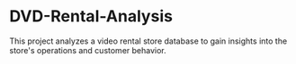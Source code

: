 # DVD-Rental-Analysis
This project analyzes a video rental store database to gain insights into the store's operations and customer behavior.

